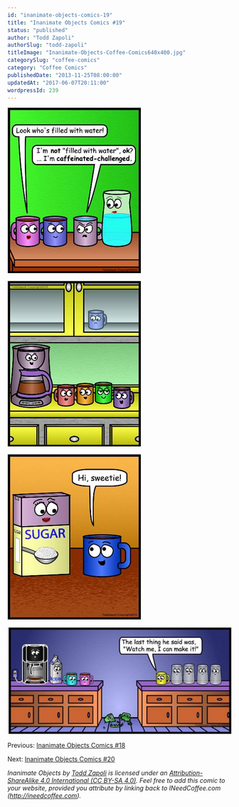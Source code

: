```yaml
---
id: "inanimate-objects-comics-19"
title: "Inanimate Objects Comics #19"
status: "published"
author: "Todd Zapoli"
authorSlug: "todd-zapoli"
titleImage: "Inanimate-Objects-Coffee-Comics640x400.jpg"
categorySlug: "coffee-comics"
category: "Coffee Comics"
publishedDate: "2013-11-25T08:00:00"
updatedAt: "2017-06-07T20:11:00"
wordpressId: 239
---
```


![comic challenged](comic-challenged1.jpg)

![comic lonely cabinet](comic-lonely-cabinet.jpg)

![comic hi sweetie](comic-hi-sweetie.jpg)

![watch me](comic-watch-this-650x308.jpg)

Previous: [Inanimate Objects Comics #18](/inanimate-objects-comics-18/)

Next: [Inanimate Objects Comics #20](/inanimate-objects-comics-20/)

_Inanimate Objects by [Todd Zapoli](/) is licensed under an [Attribution-ShareAlike 4.0 International (CC BY-SA 4.0)](https://creativecommons.org/licenses/by-sa/4.0/). Feel free to add this comic to your website, provided you attribute by linking back to INeedCoffee.com (http://ineedcoffee.com)._
